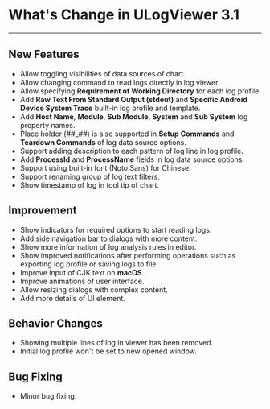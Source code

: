 ﻿# What's Change in ULogViewer 3.1
 ---

## New Features
+ Allow toggling visibilities of data sources of chart.
+ Allow changing command to read logs directly in log viewer.
+ Allow specifying **Requirement of Working Directory** for each log profile.
+ Add **Raw Text From Standard Output (stdout)** and **Specific Android Device System Trace** built-in log profile and template.
+ Add **Host Name**, **Module**, **Sub Module**, **System** and **Sub System** log property names.
+ Place holder (##_##) is also supported in **Setup Commands** and **Teardown Commands** of log data source options.
+ Support adding description to each pattern of log line in log profile.
+ Add **ProcessId** and **ProcessName** fields in log data source options.
+ Support using built-in font (Noto Sans) for Chinese.
+ Support renaming group of log text filters.
+ Show timestamp of log in tool tip of chart.

## Improvement
+ Show indicators for required options to start reading logs.
+ Add side navigation bar to dialogs with more content.
+ Show more information of log analysis rules in editor.
+ Show improved notifications after performing operations such as exporting log profile or saving logs to file.
+ Improve input of CJK text on **macOS**.
+ Improve animations of user interface.
+ Allow resizing dialogs with complex content.
+ Add more details of UI element.

## Behavior Changes
+ Showing multiple lines of log in viewer has been removed.
+ Initial log profile won't be set to new opened window.

## Bug Fixing
+ Minor bug fixing.